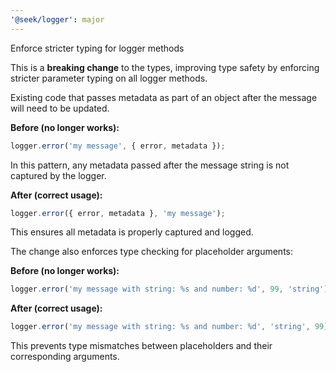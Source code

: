 ```yaml
---
'@seek/logger': major
---
```


Enforce stricter typing for logger methods

This is a **breaking change** to the types, improving type safety by enforcing stricter parameter typing on all logger methods. 

Existing code that passes metadata as part of an object after the message will need to be updated.

**Before (no longer works):**

```ts
logger.error('my message', { error, metadata });
```

In this pattern, any metadata passed after the message string is not captured by the logger.

**After (correct usage):**

```ts
logger.error({ error, metadata }, 'my message');
```

This ensures all metadata is properly captured and logged.

The change also enforces type checking for placeholder arguments:

**Before (no longer works):**

```ts
logger.error('my message with string: %s and number: %d', 99, 'string');
```

**After (correct usage):**

```ts
logger.error('my message with string: %s and number: %d', 'string', 99);
```

This prevents type mismatches between placeholders and their corresponding arguments.
